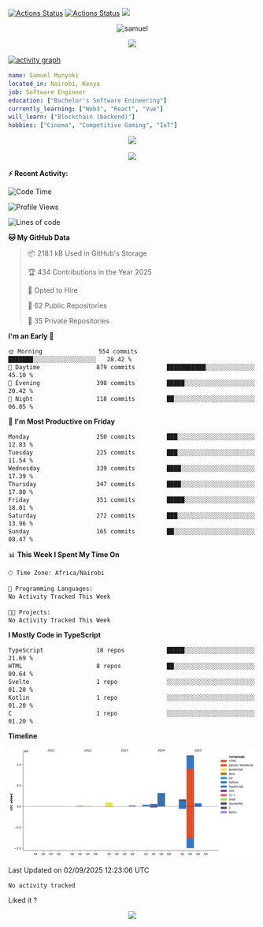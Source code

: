 [![Actions Status](https://github.com/guilyx/guilyx/workflows/wakatime-stats/badge.svg)](https://github.com/samuelmunyoki/samuelmunyoki/actions)
[![Actions Status](https://github.com/guilyx/guilyx/workflows/update-gh-activity/badge.svg)](https://github.com/samuelmunyoki/samuelmunyoki/actions)
![](https://visitor-badge.glitch.me/badge?page_id=samuelmunyoki.samuelmunyoki)

<!-- <p align="center">
<img alt="loficity" width="600px" src="https://github.com/HyunCafe/HyunCafe/raw/main/assests/loficity.gif"</img>
</p> -->

<p align="center">
  <img src="https://socialify.git.ci/samuelmunyoki/samuelmunyoki/image?font=Source%20Code%20Pro&forks=1&issues=1&language=1&name=1&owner=1&pattern=Plus&pulls=1&stargazers=1&theme=Dark" alt="samuel" width="700" height="300" />
</p>



<p align="center">
  <img alig src="https://github-profile-trophy.vercel.app/?username=samuelmunyoki&theme=onedark&column=-1" />
</p>

[![activity graph](https://github-readme-activity-graph.vercel.app/graph?username=samuelmunyoki&theme=github-dark-dimmed&custom_title=Samuel's%20Activity%20Graph&hide_border=true)](https://github.com/ashutosh00710/github-readme-activity-graph)

```yaml
name: Samuel Munyoki
located_in: Nairobi, Kenya
job: Software Engineer 
education: ["Bachelor's Software Enineering"]
currently_learning: ["Web3", "React", "Vue"]
will_learn: ["Blockchain (backend)"]
hobbies: ["Cinema", "Competitive Gaming", "IoT"]
```

<p align="center">
  <img src="https://spotify-github-profile.vercel.app/api/view?uid=11147618695&cover_image=true&theme=novatorem&show_offline=true&background_color=121212&interchange=false&bar_color=53b14f&bar_color_cover=false">
</p>

<p align="center">
  <img src="https://spotify-recently-played-readme.vercel.app/api?user=11147618695&count=5">
</p>


**:zap: Recent Activity:**

<!--START_SECTION:activity-->

<!--END_SECTION:activity-->

<!--START_SECTION:waka-->
![Code Time](http://img.shields.io/badge/Code%20Time-0%20secs-blue)

![Profile Views](http://img.shields.io/badge/Profile%20Views-0-blue)

![Lines of code](https://img.shields.io/badge/From%20Hello%20World%20I%27ve%20Written-2.0%20million%20lines%20of%20code-blue)

**🐱 My GitHub Data** 

> 📦 218.1 kB Used in GitHub's Storage 
 > 
> 🏆 434 Contributions in the Year 2025
 > 
> 💼 Opted to Hire
 > 
> 📜 62 Public Repositories 
 > 
> 🔑 35 Private Repositories 
 > 
**I'm an Early 🐤** 

```text
🌞 Morning                554 commits         ███████░░░░░░░░░░░░░░░░░░   28.42 % 
🌆 Daytime                879 commits         ███████████░░░░░░░░░░░░░░   45.10 % 
🌃 Evening                398 commits         █████░░░░░░░░░░░░░░░░░░░░   20.42 % 
🌙 Night                  118 commits         ██░░░░░░░░░░░░░░░░░░░░░░░   06.05 % 
```
📅 **I'm Most Productive on Friday** 

```text
Monday                   250 commits         ███░░░░░░░░░░░░░░░░░░░░░░   12.83 % 
Tuesday                  225 commits         ███░░░░░░░░░░░░░░░░░░░░░░   11.54 % 
Wednesday                339 commits         ████░░░░░░░░░░░░░░░░░░░░░   17.39 % 
Thursday                 347 commits         ████░░░░░░░░░░░░░░░░░░░░░   17.80 % 
Friday                   351 commits         █████░░░░░░░░░░░░░░░░░░░░   18.01 % 
Saturday                 272 commits         ███░░░░░░░░░░░░░░░░░░░░░░   13.96 % 
Sunday                   165 commits         ██░░░░░░░░░░░░░░░░░░░░░░░   08.47 % 
```


📊 **This Week I Spent My Time On** 

```text
🕑︎ Time Zone: Africa/Nairobi

💬 Programming Languages: 
No Activity Tracked This Week

🐱‍💻 Projects: 
No Activity Tracked This Week
```

**I Mostly Code in TypeScript** 

```text
TypeScript               18 repos            █████░░░░░░░░░░░░░░░░░░░░   21.69 % 
HTML                     8 repos             ██░░░░░░░░░░░░░░░░░░░░░░░   09.64 % 
Svelte                   1 repo              ░░░░░░░░░░░░░░░░░░░░░░░░░   01.20 % 
Kotlin                   1 repo              ░░░░░░░░░░░░░░░░░░░░░░░░░   01.20 % 
C                        1 repo              ░░░░░░░░░░░░░░░░░░░░░░░░░   01.20 % 
```



**Timeline**

![Lines of Code chart](https://raw.githubusercontent.com/samuelmunyoki/samuelmunyoki/main/assets/bar_graph.png)


 Last Updated on 02/09/2025 12:23:06 UTC
<!--END_SECTION:waka-->

<!--START_SECTION:waka-simple-->

```text
No activity tracked
```

<!--END_SECTION:waka-simple-->

Liked it ?

<p align="center">
  <img src="https://capsule-render.vercel.app/api?type=waving&color=gradient&height=60&section=footer"/>
</p>
